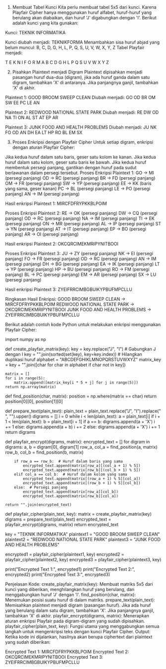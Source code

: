1. Membuat Tabel Kunci
Kita perlu membuat tabel 5x5 dari kunci. Karena Playfair Cipher hanya menggunakan huruf alfabet, huruf-huruf yang berulang akan diabaikan, dan huruf 'J' digabungkan dengan 'I'. Berikut adalah kunci yang kita gunakan:

Kunci: TEKNIK INFORMATIKA

Kunci diubah menjadi: TEKNIKFORMA
Menambahkan sisa huruf abjad yang belum muncul: B, C, D, G, H, L, P, Q, S, U, V, W, X, Y, Z
Tabel Playfair menjadi:

T	E	K	N	I
F	O	R	M	A
B	C	D	G	H
L	P	Q	S	U
V	W	X	Y	Z

2. Pisahkan Plaintext menjadi Digram
Plaintext dipisahkan menjadi pasangan huruf dua-dua (digram), jika ada huruf ganda dalam satu digram, tambahkan 'X' di antaranya. Jika panjangnya ganjil, tambahkan 'X' di akhir.

Plaintext 1:
GOOD BROOM SWEEP CLEAN
Diubah menjadi:
GO OD BR OM SW EE PC LE AN

Plaintext 2:
REDWOOD NATIONAL STATE PARK
Diubah menjadi:
RE DW OD NA TI ON AL ST AT EP AR

Plaintext 3:
JUNK FOOD AND HEALTH PROBLEMS
Diubah menjadi:
JU NK FO OD AN DH EA LT HP RO BL EM SX

3. Proses Enkripsi dengan Playfair Cipher
Untuk setiap digram, enkripsi dengan aturan Playfair Cipher:

Jika kedua huruf dalam satu baris, geser satu kolom ke kanan.
Jika kedua huruf dalam satu kolom, geser satu baris ke bawah.
Jika kedua huruf membentuk persegi panjang, gantikan dengan huruf pada sudut berlawanan dalam persegi tersebut.
Proses Enkripsi Plaintext 1:
GO → MI (persegi panjang)
OD → RC (persegi panjang)
BR → FD (persegi panjang)
OM → FR (persegi panjang)
SW → YP (persegi panjang)
EE → KK (baris yang sama, geser kanan)
PC → BL (persegi panjang)
LE → PO (persegi panjang)
AN → IM (persegi panjang)

Hasil enkripsi Plaintext 1:
MIRCFDFRYPKKBLPOIM

Proses Enkripsi Plaintext 2:
RE → OK (persegi panjang)
DW → CQ (persegi panjang)
OD → RC (persegi panjang)
NA → IM (persegi panjang)
TI → EK (persegi panjang)
ON → MR (persegi panjang)
AL → IP (persegi panjang)
ST → YN (persegi panjang)
AT → IT (persegi panjang)
EP → BO (persegi panjang)
AR → OI (persegi panjang)

Hasil enkripsi Plaintext 2:
OKCQRCIMEKMRIPYNITBOOI

Proses Enkripsi Plaintext 3:
JU → ZY (persegi panjang)
NK → EI (persegi panjang)
FO → FR (persegi panjang)
OD → RC (persegi panjang)
AN → IM (persegi panjang)
DH → BG (persegi panjang)
EA → IK (persegi panjang)
LT → YP (persegi panjang)
HP → BU (persegi panjang)
RO → FM (persegi panjang)
BL → PC (persegi panjang)
EM → AR (persegi panjang)
SX → LU (persegi panjang)

Hasil enkripsi Plaintext 3:
ZYEIFRRCIMBGBUIKYPBUFMPCLLU

Ringkasan Hasil Enkripsi:
GOOD BROOM SWEEP CLEAN → MIRCFDFRYPKKBLPOIM
REDWOOD NATIONAL STATE PARK → OKCQRCIMEKMRIPYNITBOOI
JUNK FOOD AND HEALTH PROBLEMS → ZYEIFRRCIMBGBUIKYPBUFMPCLLU

Berikut adalah contoh kode Python untuk melakukan enkripsi menggunakan Playfair Cipher:

import numpy as np

def create_playfair_matrix(key):
    key = key.replace("J", "I")  # Gabungkan J dengan I
    key = "".join(sorted(set(key), key=key.index))  # Hilangkan duplikasi huruf
    alphabet = "ABCDEFGHIKLMNOPQRSTUVWXYZ"
    matrix_key = key + "".join([char for char in alphabet if char not in key])
    
    matrix = []
    for i in range(5):
        matrix.append([matrix_key[i * 5 + j] for j in range(5)])
    return np.array(matrix)
def find_position(char, matrix):
    position = np.where(matrix == char)
    return position[0][0], position[1][0]

def prepare_text(plain_text):
    plain_text = plain_text.replace("J", "I").replace(" ", "").upper()
    digrams = []
    i = 0
    while i < len(plain_text):
        a = plain_text[i]
        if i + 1 < len(plain_text):
            b = plain_text[i + 1]
            if a == b:
                digrams.append(a + 'X')
                i += 1
            else:
                digrams.append(a + b)
                i += 2
        else:
            digrams.append(a + 'X')
            i += 1
    return digrams

def playfair_encrypt(digrams, matrix):
    encrypted_text = []
    for digram in digrams:
        a, b = digram[0], digram[1]
        row_a, col_a = find_position(a, matrix)
        row_b, col_b = find_position(b, matrix)
        
        if row_a == row_b:  # Huruf dalam baris yang sama
            encrypted_text.append(matrix[row_a][(col_a + 1) % 5])
            encrypted_text.append(matrix[row_b][(col_b + 1) % 5])
        elif col_a == col_b:  # Huruf dalam kolom yang sama
            encrypted_text.append(matrix[(row_a + 1) % 5][col_a])
            encrypted_text.append(matrix[(row_b + 1) % 5][col_b])
        else:  # Persegi panjang
            encrypted_text.append(matrix[row_a][col_b])
            encrypted_text.append(matrix[row_b][col_a])
    
    return "".join(encrypted_text)

def playfair_cipher(plain_text, key):
    matrix = create_playfair_matrix(key)
    digrams = prepare_text(plain_text)
    encrypted_text = playfair_encrypt(digrams, matrix)
    return encrypted_text

key = "TEKNIK INFORMATIKA"
plaintext1 = "GOOD BROOM SWEEP CLEAN"
plaintext2 = "REDWOOD NATIONAL STATE PARK"
plaintext3 = "JUNK FOOD AND HEALTH PROBLEMS"

encrypted1 = playfair_cipher(plaintext1, key)
encrypted2 = playfair_cipher(plaintext2, key)
encrypted3 = playfair_cipher(plaintext3, key)

print("Encrypted Text 1:", encrypted1)
print("Encrypted Text 2:", encrypted2)
print("Encrypted Text 3:", encrypted3)


Penjelasan Kode:
create_playfair_matrix(key): Membuat matriks 5x5 dari kunci yang diberikan, menghilangkan huruf yang berulang, dan menggabungkan huruf 'J' dengan 'I'.
find_position(char, matrix): Menemukan posisi suatu huruf di dalam matriks.
prepare_text(plain_text): Memisahkan plaintext menjadi digram (pasangan huruf). Jika ada huruf yang berulang dalam satu digram, tambahkan 'X'. Jika panjangnya ganjil, tambahkan 'X' di akhir.
playfair_encrypt(digrams, matrix): Menerapkan aturan enkripsi Playfair pada digram-digram yang sudah dipisahkan.
playfair_cipher(plain_text, key): Fungsi utama yang menggabungkan semua langkah untuk mengenkripsi teks dengan kunci Playfair Cipher.
Output:
Ketika kode ini dijalankan, hasilnya akan berupa ciphertext dari plaintext yang sudah diberikan:

Encrypted Text 1: MIRCFDFRYPKKBLPOIM
Encrypted Text 2: OKCQRCIMEKMRIPYNITBOOI
Encrypted Text 3: ZYEIFRRCIMBGBUIKYPBUFMPCLLU
